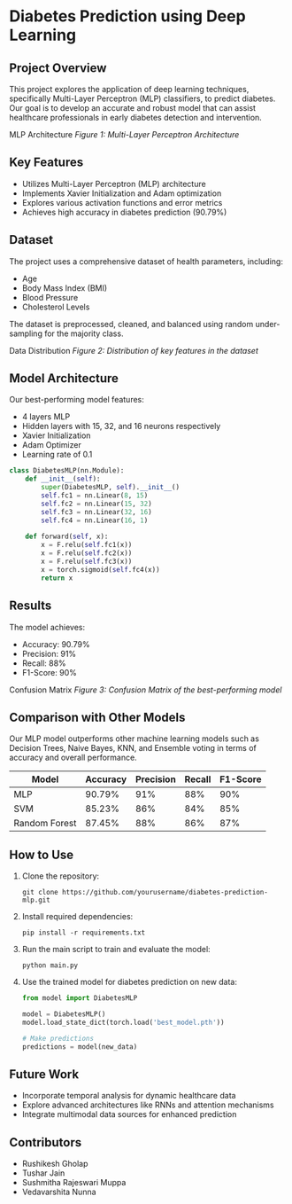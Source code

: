 # Diabetes Prediction using Deep Learning

## Project Overview

This project explores the application of deep learning techniques, specifically Multi-Layer Perceptron (MLP) classifiers, to predict diabetes. Our goal is to develop an accurate and robust model that can assist healthcare professionals in early diabetes detection and intervention.

MLP Architecture
*Figure 1: Multi-Layer Perceptron Architecture*

## Key Features

- Utilizes Multi-Layer Perceptron (MLP) architecture
- Implements Xavier Initialization and Adam optimization
- Explores various activation functions and error metrics
- Achieves high accuracy in diabetes prediction (90.79%)

## Dataset

The project uses a comprehensive dataset of health parameters, including:
- Age
- Body Mass Index (BMI)
- Blood Pressure
- Cholesterol Levels

The dataset is preprocessed, cleaned, and balanced using random under-sampling for the majority class.

Data Distribution
*Figure 2: Distribution of key features in the dataset*

## Model Architecture

Our best-performing model features:
- 4 layers MLP
- Hidden layers with 15, 32, and 16 neurons respectively
- Xavier Initialization
- Adam Optimizer
- Learning rate of 0.1

```python
class DiabetesMLP(nn.Module):
    def __init__(self):
        super(DiabetesMLP, self).__init__()
        self.fc1 = nn.Linear(8, 15)
        self.fc2 = nn.Linear(15, 32)
        self.fc3 = nn.Linear(32, 16)
        self.fc4 = nn.Linear(16, 1)
        
    def forward(self, x):
        x = F.relu(self.fc1(x))
        x = F.relu(self.fc2(x))
        x = F.relu(self.fc3(x))
        x = torch.sigmoid(self.fc4(x))
        return x
```

## Results

The model achieves:
- Accuracy: 90.79%
- Precision: 91%
- Recall: 88%
- F1-Score: 90%

Confusion Matrix
*Figure 3: Confusion Matrix of the best-performing model*

## Comparison with Other Models

Our MLP model outperforms other machine learning models such as Decision Trees, Naive Bayes, KNN, and Ensemble voting in terms of accuracy and overall performance.

| Model | Accuracy | Precision | Recall | F1-Score |
|-------|----------|-----------|--------|----------|
| MLP   | 90.79%   | 91%       | 88%    | 90%      |
| SVM   | 85.23%   | 86%       | 84%    | 85%      |
| Random Forest | 87.45% | 88% | 86%    | 87%      |

## How to Use

1. Clone the repository:
   ```
   git clone https://github.com/yourusername/diabetes-prediction-mlp.git
   ```

2. Install required dependencies:
   ```
   pip install -r requirements.txt
   ```

3. Run the main script to train and evaluate the model:
   ```
   python main.py
   ```

4. Use the trained model for diabetes prediction on new data:
   ```python
   from model import DiabetesMLP
   
   model = DiabetesMLP()
   model.load_state_dict(torch.load('best_model.pth'))
   
   # Make predictions
   predictions = model(new_data)
   ```

## Future Work

- Incorporate temporal analysis for dynamic healthcare data
- Explore advanced architectures like RNNs and attention mechanisms
- Integrate multimodal data sources for enhanced prediction

## Contributors

- Rushikesh Gholap
- Tushar Jain
- Sushmitha Rajeswari Muppa
- Vedavarshita Nunna
